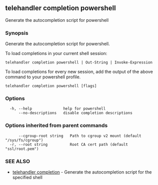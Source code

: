 ## telehandler completion powershell

Generate the autocompletion script for powershell

### Synopsis

Generate the autocompletion script for powershell.

To load completions in your current shell session:

	telehandler completion powershell | Out-String | Invoke-Expression

To load completions for every new session, add the output of the above command
to your powershell profile.


```
telehandler completion powershell [flags]
```

### Options

```
  -h, --help              help for powershell
      --no-descriptions   disable completion descriptions
```

### Options inherited from parent commands

```
      --cgroup-root string   Path to cgroup v2 mount (default "/sys/fs/cgroup")
  -r, --root string          Root CA cert path (default "ssl/root.pem")
```

### SEE ALSO

* [telehandler completion](telehandler_completion.md)	 - Generate the autocompletion script for the specified shell

